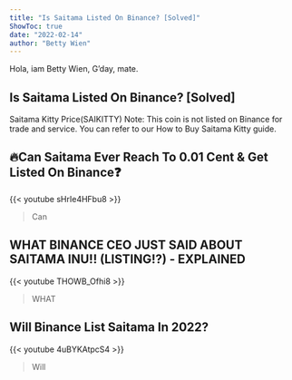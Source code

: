 ```yaml
---
title: "Is Saitama Listed On Binance? [Solved]"
ShowToc: true 
date: "2022-02-14"
author: "Betty Wien" 
---
```


Hola, iam Betty Wien, G’day, mate.
## Is Saitama Listed On Binance? [Solved]
Saitama Kitty Price(SAIKITTY) Note: This coin is not listed on Binance for trade and service. You can refer to our How to Buy Saitama Kitty guide.

## 🔥Can Saitama Ever Reach To 0.01 Cent & Get Listed On Binance❓
{{< youtube sHrIe4HFbu8 >}}
>Can 

## WHAT BINANCE CEO JUST SAID ABOUT SAITAMA INU!! (LISTING!?) - EXPLAINED
{{< youtube THOWB_Ofhi8 >}}
>WHAT 

## Will Binance List Saitama In 2022?
{{< youtube 4uBYKAtpcS4 >}}
>Will 

